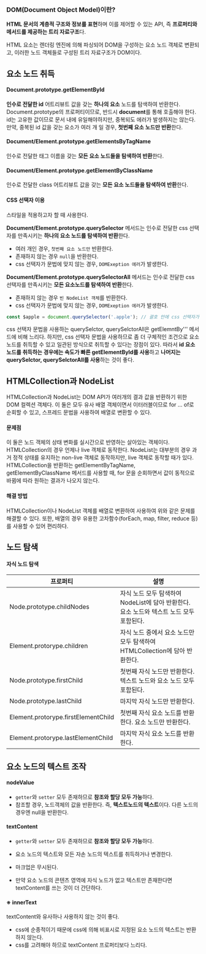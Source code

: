 ### DOM(Document Object Model)이란?

**HTML 문서의 계층적 구조와 정보를 표현**하며 이를 제어할 수 있는 API, 즉 **프로퍼티와 메서드를 제공하는 트리 자료구조**다.

HTML 요소는 렌더링 엔진에 의해 파싱되어 DOM을 구성하는 요소 노드 객체로 변환되고, 이러한 노드 객체들로 구성된 트리 자료구조가 DOM이다.



## 요소 노드 취득

#### Document.prototype.getElementById 

**인수로 전달한 id** 어트리뷰트 값을 갖는 **하나의 요소** 노드를 탐색하여 반환한다. Document.prototype의 프로퍼티이므로, 반드시 **document**를 통해 호출해야 한다. id는 고유한 값이므로 문서 내에 유일해야하지만, 중복되도 에러가 발생하지는 않는다. 만약, 중복된 id 값을 갖는 요소가 여러 개 일 경우, **첫번째 요소 노드만 반환**한다.

#### Document/Element.prototype.getElementsByTagName

인수로 전달한 태그 이름을 갖는 **모든 요소 노드들을 탐색하여 반환**한다.

#### Document/Element.prototype.getElementByClassName

인수로 전달한 class 어트리뷰트 값을 갖는 **모든 요소 노드들을 탐색하여 반환**한다.

#### CSS 선택자 이용

스타일을 적용하고자 할 때 사용한다.

**Document/Element.prototype.querySelector** 메서드는 인수로 전달한 css 선택자를 만족시키는 **하나의 요소 노드를 탐색하여 반환**한다.

- 여러 개인 경우, `첫번째 요소 노드만` 반환한다.
- 존재하지 않는 경우 `null`을 반환한다.
- css 선택자가 문법에 맞지 않는 경우, `DOMExeption 에러`가 발생한다.

**Document/Element.prototype.querySelectorAll** 메서드는 인수로 전달한 css 선택자를 만족시키는 **모든 요소노드를 탐색하여 반환**한다.

- 존재하지 않는 경우 `빈 NodeList 객체`를 반환한다.
- css 선택자가 문법에 맞지 않는 경우, `DOMExeption 에러`가 발생한다.

```javascript
const $apple = document.querySelector('.apple'); // 괄호 안에 css 선택자가 들어간다. // id: #, class .
```



css 선택자 문법을 사용하는 querySelctor, querySelctorAll은 getElemntBy''' 메서드에 비해 느리다. 하지만, css 선택자 문법을 사용하므로 좀 더 구체적인 조건으로 요소 노드를 취득할 수 있고 일관된 방식으로 취득할 수 있다는 장점이 있다. 따라서 **id 요소 노드를 취득하는 경우에는 속도가 빠른 getElementById를 사용**하고 **나머지는 querySelctor, querySelctorAll를 사용**하는 것이 좋다.



## HTMLCollection과 NodeList

HTMLCollection과 NodeList는 DOM API가 여러개의 결과 값을 반환하기 위한 DOM 컬렉션 객체다. 이 둘은 모두 유사 배열 객체이면서 이터러블이므로 for ... of로 순회할 수 있고, 스프레드 문법을 사용하여 배열로 변환할 수 있다.

#### 문제점

이 둘은 노드 객체의 상태 변화를 실시간으로 반영하는 살아있는 객체이다. HTMLCollection의 경우 언제나 live 객체로 동작한다. NodeList는 대부분의 경우 과거 정적 상태를 유지하는 non-live 객체로 동작하지만, live 객체로 동작할 때가 있다. HTMLCollection을 반환하는 getElementByTagName, getElementByClassName 메서드를 사용할 때, for 문을 순회하면서 값이 동적으로 바뀜에 따라 원하는 결과가 나오지 않는다.

#### 해결 방법

HTMLCollection이나 NodeList 객체를 배열로 변환하여 사용하여 위와 같은 문제를 해결할 수 있다. 또한, 배열의 경우 유용한 고차함수(forEach, map, filter, reduce 등)를 사용할 수 있어 편리하다.



## 노드 탐색

#### 자식 노드 탐색

| 프로퍼티                            | 설명                                                         |
| ----------------------------------- | ------------------------------------------------------------ |
| Node.prototype.childNodes           | 자식 노드 모두 탐색하여 NodeList에 담아 반환한다. 요소 노드와 텍스트 노드 모두 포함된다. |
| Element.protorype.children          | 자식 노드 중에서 요소 노드만 모두 탐색하여 HTMLCollection에 담아 반환한다. |
| Node.prototype.firstChild           | 첫번째 자식 노드만 반환한다. 텍스트 노드와 요소 노드 모두 포함된다. |
| Node.prototype.lastChild            | 마지막 자식 노드만 반환한다.                                 |
| Element.protorype.firstElementChild | 첫번째 자식 요소 노드를 반환한다. 요소 노드만 반환한다.      |
| Element.protorype.lastElementChild  | 마지막 자식 요소 노드를 반환한다.                            |



## 요소 노드의 텍스트 조작

#### nodeValue

- `getter`와 `setter` 모두 존재하므로 **참조와 할당 모두 가능**하다.
- 참조할 경우, 노드객체의 값을 반환한다. 즉, **텍스트노드의 텍스트**이다. 다른 노드의 경우엔 null을 반환한다.

#### textContent

- `getter`와 `setter` 모두 존재하므로 **참조와 할당 모두 가능**하다.
- 요소 노드의 텍스트와 모든 자손 노드의 텍스트를 취득하거나 변경한다.
- 마크업은 무시된다.

- 만약 요소 노드의 콘텐츠 영역에 자식 노드가 없고 텍스트만 존재한다면 textContent를 쓰는 것이 더 간단하다.

#### ※ innerText

textContent와 유사하나 사용하지 않는 것이 좋다.

- css에 순종적이기 때문에 css에 의해 비표시로 지정된 요소 노드의 텍스트는 반환하지 않는다.
- css를 고려해야 하므로 textContent 프로퍼티보다 느리다.

